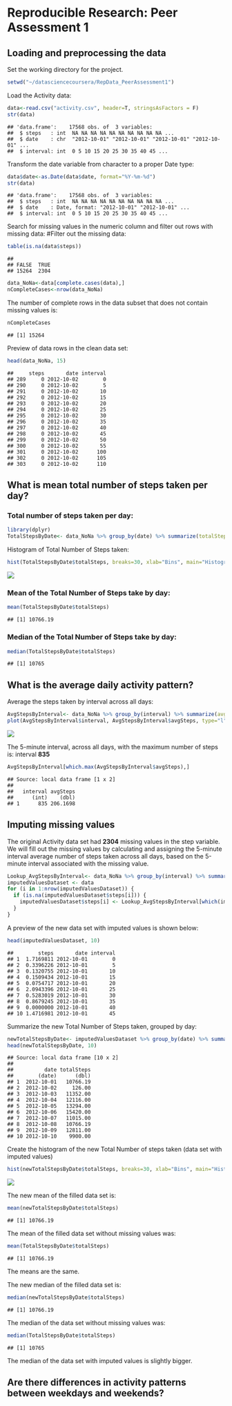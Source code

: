 # Reproducible Research: Peer Assessment 1


## Loading and preprocessing the data
Set the working directory for the project.  

```r
setwd("~/datasciencecoursera/RepData_PeerAssessment1")
```
Load the Activity data:

```r
data<-read.csv("activity.csv", header=T, stringsAsFactors = F)
str(data)
```

```
## 'data.frame':	17568 obs. of  3 variables:
##  $ steps   : int  NA NA NA NA NA NA NA NA NA NA ...
##  $ date    : chr  "2012-10-01" "2012-10-01" "2012-10-01" "2012-10-01" ...
##  $ interval: int  0 5 10 15 20 25 30 35 40 45 ...
```
Transform the date variable from character to a proper Date type:

```r
data$date<-as.Date(data$date, format="%Y-%m-%d")
str(data)
```

```
## 'data.frame':	17568 obs. of  3 variables:
##  $ steps   : int  NA NA NA NA NA NA NA NA NA NA ...
##  $ date    : Date, format: "2012-10-01" "2012-10-01" ...
##  $ interval: int  0 5 10 15 20 25 30 35 40 45 ...
```
Search for missing values in the numeric column and filter out rows with missing data:
#Filter out the missing data:

```r
table(is.na(data$steps))
```

```
## 
## FALSE  TRUE 
## 15264  2304
```

```r
data_NoNa<-data[complete.cases(data),]
nCompleteCases<-nrow(data_NoNa)
```
The number of complete rows in the data subset that does not contain missing values is:

```r
nCompleteCases
```

```
## [1] 15264
```

Preview of data rows in the clean data set:

```r
head(data_NoNa, 15)
```

```
##     steps       date interval
## 289     0 2012-10-02        0
## 290     0 2012-10-02        5
## 291     0 2012-10-02       10
## 292     0 2012-10-02       15
## 293     0 2012-10-02       20
## 294     0 2012-10-02       25
## 295     0 2012-10-02       30
## 296     0 2012-10-02       35
## 297     0 2012-10-02       40
## 298     0 2012-10-02       45
## 299     0 2012-10-02       50
## 300     0 2012-10-02       55
## 301     0 2012-10-02      100
## 302     0 2012-10-02      105
## 303     0 2012-10-02      110
```
## What is mean total number of steps taken per day?
### Total number of steps taken per day:

```r
library(dplyr)
TotalStepsByDate<- data_NoNa %>% group_by(date) %>% summarize(totalSteps = sum(steps))
```
Histogram of Total Number of Steps taken:

```r
hist(TotalStepsByDate$totalSteps, breaks=30, xlab="Bins", main="Histogram: Total Steps by Date")
```

![](PA1_template_files/figure-html/unnamed-chunk-8-1.png)

### Mean of the Total Number of Steps take by day:

```r
mean(TotalStepsByDate$totalSteps)
```

```
## [1] 10766.19
```

### Median of the Total Number of Steps take by day:

```r
median(TotalStepsByDate$totalSteps)
```

```
## [1] 10765
```
## What is the average daily activity pattern?
Average the steps taken by interval across all days:

```r
AvgStepsByInterval<- data_NoNa %>% group_by(interval) %>% summarize(avgSteps=mean(steps))
plot(AvgStepsByInterval$interval, AvgStepsByInterval$avgSteps, type="l", xlab="5-Min Interval", ylab="Avg Steps", main="Interval Activity averaged across all days")
```

![](PA1_template_files/figure-html/unnamed-chunk-11-1.png)

The 5-minute interval, across all days, with the maximum number of steps is: interval **835**

```r
AvgStepsByInterval[which.max(AvgStepsByInterval$avgSteps),]
```

```
## Source: local data frame [1 x 2]
## 
##   interval avgSteps
##      (int)    (dbl)
## 1      835 206.1698
```

## Imputing missing values
The original Activity data set had **2304** missing values in the step variable.
We will fill out the missing values by calculating and assigning the 5-minute interval average number of steps taken across all days, based on the 5-minute interval associated with the missing value.

```r
Lookup_AvgStepsByInterval<- data_NoNa %>% group_by(interval) %>% summarize(avgSteps=mean(steps))
imputedValuesDataset <- data 
for (i in 1:nrow(imputedValuesDataset)) {
  if (is.na(imputedValuesDataset$steps[i])) {
    imputedValuesDataset$steps[i] <- Lookup_AvgStepsByInterval[which(imputedValuesDataset$interval[i] == Lookup_AvgStepsByInterval$interval), ]$avgSteps
  }
}
```

A preview of the new data set with imputed values is shown below:

```r
head(imputedValuesDataset, 10)
```

```
##        steps       date interval
## 1  1.7169811 2012-10-01        0
## 2  0.3396226 2012-10-01        5
## 3  0.1320755 2012-10-01       10
## 4  0.1509434 2012-10-01       15
## 5  0.0754717 2012-10-01       20
## 6  2.0943396 2012-10-01       25
## 7  0.5283019 2012-10-01       30
## 8  0.8679245 2012-10-01       35
## 9  0.0000000 2012-10-01       40
## 10 1.4716981 2012-10-01       45
```

Summarize the new Total Number of Steps taken, grouped by day:

```r
newTotalStepsByDate<- imputedValuesDataset %>% group_by(date) %>% summarize(totalSteps = sum(steps))
head(newTotalStepsByDate, 10)
```

```
## Source: local data frame [10 x 2]
## 
##          date totalSteps
##        (date)      (dbl)
## 1  2012-10-01   10766.19
## 2  2012-10-02     126.00
## 3  2012-10-03   11352.00
## 4  2012-10-04   12116.00
## 5  2012-10-05   13294.00
## 6  2012-10-06   15420.00
## 7  2012-10-07   11015.00
## 8  2012-10-08   10766.19
## 9  2012-10-09   12811.00
## 10 2012-10-10    9900.00
```

Create the histogram of the new Total Number of steps taken (data set with imputed values)

```r
hist(newTotalStepsByDate$totalSteps, breaks=30, xlab="Bins", main="Histogram: Total Steps by Date (Imputed Data Set)")
```

![](PA1_template_files/figure-html/unnamed-chunk-16-1.png)

The new mean of the filled data set is:

```r
mean(newTotalStepsByDate$totalSteps)
```

```
## [1] 10766.19
```

The mean of the filled data set without missing values was:

```r
mean(TotalStepsByDate$totalSteps)
```

```
## [1] 10766.19
```

The means are the same.
     
The new median of the filled data set is:

```r
median(newTotalStepsByDate$totalSteps)
```

```
## [1] 10766.19
```

The median of the data set without missing values was:

```r
median(TotalStepsByDate$totalSteps)
```

```
## [1] 10765
```

The median of the data set with imputed values is slightly bigger.



## Are there differences in activity patterns between weekdays and weekends?
